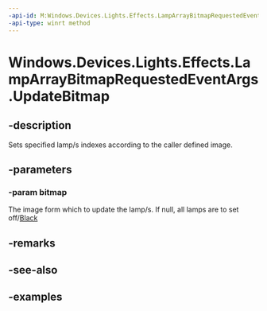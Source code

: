 ```yaml
---
-api-id: M:Windows.Devices.Lights.Effects.LampArrayBitmapRequestedEventArgs.UpdateBitmap(Windows.Graphics.Imaging.SoftwareBitmap)
-api-type: winrt method
---
```


<!-- Method syntax.
public void LampArrayBitmapRequestedEventArgs.UpdateBitmap(SoftwareBitmap bitmap)
-->

# Windows.Devices.Lights.Effects.LampArrayBitmapRequestedEventArgs.UpdateBitmap

## -description
Sets specified lamp/s indexes according to the caller defined image.

## -parameters
### -param bitmap
The image form which to update the lamp/s.  If null, all lamps are to set off/[Black](../windows.ui/colors_black.md)

## -remarks

## -see-also

## -examples

